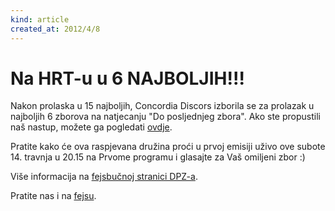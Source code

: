 ```yaml
---
kind: article
created_at: 2012/4/8
---
```


# Na HRT-u u 6 NAJBOLJIH!!!

Nakon prolaska u 15 najboljih, Concordia Discors izborila se za prolazak u najboljih 6 zborova na natjecanju "Do posljednjeg zbora". Ako ste propustili naš nastup, možete ga pogledati [ovdje](http://youtu.be/OYoTi5-zxbM).

Pratite kako će ova raspjevana družina proći u prvoj emisiji uživo ove subote 14. travnja u 20.15 na Prvome programu i glasajte za Vaš omiljeni zbor :)

Više informacija na [fejsbučnoj stranici DPZ-a](http://www.facebook.com/do.posljednjeg.zbora).

Pratite nas i na [fejsu](http://www.facebook.com/pages/Akademski-zbor-FFZG-Concordia-discors/160790383965096).
